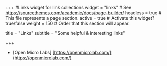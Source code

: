 +++
#Links widget for link collections
widget = "links"  # See https://sourcethemes.com/academic/docs/page-builder/
headless = true  # This file represents a page section.
active = true  # Activate this widget? true/false
weight = 150  # Order that this section will appear.

title = "Links"
subtitle = "Some helpful & interesting links"

+++

* [Open Micro Labs] [https://openmicrolab.com/](https://openmicrolab.com/)